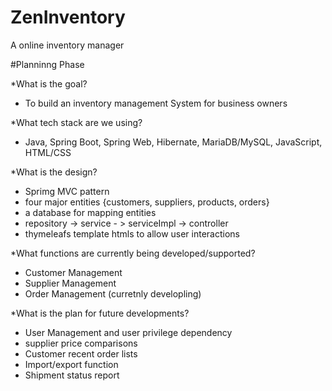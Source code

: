 # ZenInventory
A online inventory manager

#Planninng Phase

*What is the goal?
- To build an inventory management System for business owners

*What tech stack are we using?
- Java, Spring Boot, Spring Web, Hibernate, MariaDB/MySQL, JavaScript, HTML/CSS

*What is the design?
- Sprimg MVC pattern
- four major entities {customers, suppliers, products, orders}
- a database for mapping entities
- repository -> service - > serviceImpl -> controller
- thymeleafs template htmls to allow user interactions

*What functions are currently being developed/supported?
- Customer Management
- Supplier Management
- Order Management (curretnly developling)

*What is the plan for future developments?
- User Management and user privilege dependency
- supplier price comparisons
- Customer recent order lists
- Import/export function
- Shipment status report
